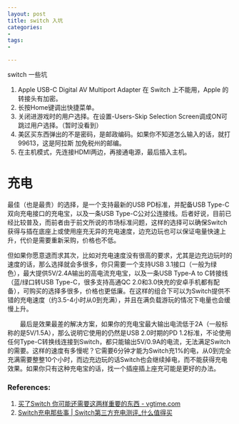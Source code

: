```yaml
---
layout: post
title: switch 入坑
categories: 
- 
tags:
- 

---
```


switch 一些坑


1. Apple USB-C Digital AV Multiport Adapter 在 Switch 上不能用，Apple 的转接头有加密。
2. 长按Home键调出快捷菜单。
3. 关闭进游戏时的用户选择。在设置-Users-Skip Selection Screen调成ON可跳过用户选择。（暂时没看到）
4. 美区买东西弹出的不是密码，是邮政编码。如果你不知道怎么输入的话，就打99613，这是阿拉斯
加免税州的邮编。
5. 在主机模式，先连接HDMI两边，再接通电源，最后插入主机。



# 充电

最佳（也是最贵）的选择，是一个支持最新的USB PD标准，并配备USB Type-C双向充电接口的充电宝，以及一条USB Type-C公对公连接线。后者好说，目前已经比较普及，而前者由于前文所说的市场标准问题，这样的选择可以确保Switch获得与插在底座上或使用座充无异的充电速度，边充边玩也可以保证电量快速上升，代价是需要重新采购，价格也不低。

但如果你愿意退而求其次，比如对充电速度没有很高的要求，尤其是边充边玩时的速度的话，那么选择就会多很多，你只需要一个支持USB 3.1接口（一般为绿色），最大提供5V/2.4A输出的高电流充电宝，以及一条USB Type-A to C转接线（蓝/绿口转USB Type-C，很多支持高通QC 2.0和3.0快充的安卓手机都有配备），可购买的选择多很多，价格也更低廉。在这样的组合下可以为Switch提供不错的充电速度（约3.5-4小时从0到充满），并且在满负载游玩的情况下电量也会缓慢上升。

　　最后是效果最差的解决方案，如果你的充电宝最大输出电流低于2A（一般标称的是5V/1.5A），那么说明它使用的仍然是USB 2.0时期的PD 1.2标准，不论使用任何Type-C转换线连接到Switch，都只能输出5V/0.9A的电流，无法满足Switch的需要。这样的速度有多慢呢？它需要6分钟才能为Switch充1%的电，从0到完全充满需要整整10个小时，而边充边玩的话Switch也会继续掉电，而不能获得充电效果。如果你只有这种充电宝的话，找一个插座插上座充可能是更好的办法。


### References:
1. [买了Switch 你可能还需要这两样重要的东西 - vgtime.com](https://www.vgtime.com/topic/499535.jhtml)
2. [Switch充电那些事 | Switch第三方充电测评_什么值得买](https://post.smzdm.com/p/656321/)
